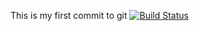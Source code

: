 This is my first commit to git 
[![Build Status](https://dev.azure.com/charlesmejame0324/AgileProject/_apis/build/status%2Fmejamejong.gitproject?branchName=main)](https://dev.azure.com/charlesmejame0324/AgileProject/_build/latest?definitionId=15&branchName=main)
